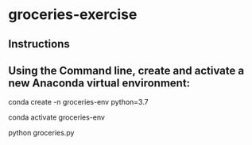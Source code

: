 # groceries-exercise

**Instructions**
---
Using the Command line, create and activate a new Anaconda virtual environment:
---
conda create -n groceries-env python=3.7 

conda activate groceries-env 

python groceries.py